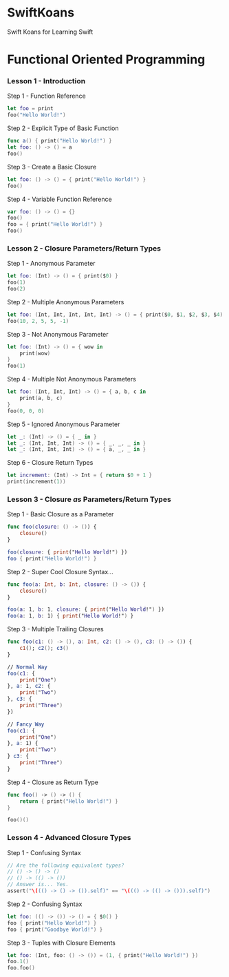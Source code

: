 # SwiftKoans
Swift Koans for Learning Swift


# Functional Oriented Programming

### Lesson 1 - Introduction

Step 1 - Function Reference
```swift
let foo = print
foo("Hello World!")
```

Step 2 - Explicit Type of Basic Function
```swift
func a() { print("Hello World!") }
let foo: () -> () = a
foo()
```

Step 3 - Create a Basic Closure
```swift
let foo: () -> () = { print("Hello World!") }
foo()
```

Step 4 - Variable Function Reference
```swift
var foo: () -> () = {}
foo()
foo = { print("Hello World!") }
foo()
```

### Lesson 2 - Closure Parameters/Return Types

Step 1 - Anonymous Parameter
```swift
let foo: (Int) -> () = { print($0) }
foo(1)
foo(2)
```

Step 2 - Multiple Anonymous Parameters
```swift
let foo: (Int, Int, Int, Int, Int) -> () = { print($0, $1, $2, $3, $4) }
foo(10, 2, 5, 5, -1)
```

Step 3 - Not Anonymous Parameter
```swift
let foo: (Int) -> () = { wow in
    print(wow) 
}
foo(1)
```

Step 4 - Multiple Not Anonymous Parameters
```swift
let foo: (Int, Int, Int) -> () = { a, b, c in
    print(a, b, c) 
}
foo(0, 0, 0)
```
Step 5 - Ignored Anonymous Parameter
```swift
let _: (Int) -> () = { _ in }
let _: (Int, Int, Int) -> () = { _, _, _ in }
let _: (Int, Int, Int) -> () = { a, _, _ in }
```

Step 6 - Closure Return Types
```swift
let increment: (Int) -> Int = { return $0 + 1 }
print(increment(1))
```

### Lesson 3 - Closure *as* Parameters/Return Types

Step 1 - Basic Closure as a Parameter
```swift
func foo(closure: () -> ()) {
    closure()   
}

foo(closure: { print("Hello World!") })
foo { print("Hello World!") }
```

Step 2 - Super Cool Closure Syntax...
```swift
func foo(a: Int, b: Int, closure: () -> ()) {
    closure()
}

foo(a: 1, b: 1, closure: { print("Hello World!") })
foo(a: 1, b: 1) { print("Hello World!") }
```

Step 3 - Multiple Trailing Closures
```swift
func foo(c1: () -> (), a: Int, c2: () -> (), c3: () -> ()) {
    c1(); c2(); c3()
}

// Normal Way
foo(c1: {
    print("One")
}, a: 1, c2: {
    print("Two")
}, c3: {
    print("Three")
})

// Fancy Way
foo(c1: {
    print("One")
}, a: 1) {
    print("Two")
} c3: {
    print("Three")
}
```

Step 4 - Closure as Return Type
```swift
func foo() -> () -> () {
    return { print("Hello World!") }
}

foo()()
```

### Lesson 4 - Advanced Closure Types

Step 1 - Confusing Syntax
```swift
// Are the following equivalent types?
// () -> () -> ()
// () -> (() -> ())
// Answer is... Yes.
assert("\((() -> () -> ()).self)" == "\((() -> (() -> ())).self)")
```
Step 2 - Confusing Syntax
```swift
let foo: (() -> ()) -> () = { $0() }
foo { print("Hello World!") }
foo { print("Goodbye World!") }
```

Step 3 - Tuples with Closure Elements
```swift
let foo: (Int, foo: () -> ()) = (1, { print("Hello World!") })
foo.1()
foo.foo()
```
